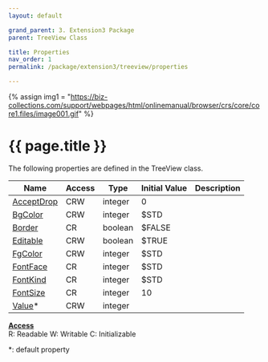 ```yaml
---
layout: default

grand_parent: 3. Extension3 Package
parent: TreeView Class

title: Properties
nav_order: 1
permalink: /package/extension3/treeview/properties

---
```

{% assign img1 = "https://biz-collections.com/support/webpages/html/onlinemanual/browser/crs/core/core1.files/image001.gif" %}


# {{ page.title }}

The following properties are defined in the TreeView class.

|Name       | Access | Type   | Initial Value | Description |
|----------	|--------|--------|---------------|-------------|
|[AcceptDrop](/package/extension3/treeview/properties/acceptdrop) | CRW | integer | 0 | |
|[BgColor](/package/extension3/treeview/properties/bgcolor) | CRW | integer | $STD | |
|[Border](/package/extension3/treeview/properties/border) | CR | boolean | $FALSE | |
|[Editable](/package/extension3/treeview/properties/editable) | CRW | boolean | $TRUE | |
|[FgColor](/package/extension3/treeview/properties/fgcolor) | CRW | integer | $STD | |
|[FontFace](/package/extension3/treeview/properties/fontface) | CR | integer | $STD | |
|[FontKind](/package/extension3/treeview/properties/fontkind) | CR | integer | $STD | |
|[FontSize](/package/extension3/treeview/properties/fontsize) | CR | integer | 10 | |
|[Value](/package/extension3/treeview/properties/value)* | CRW | integer |  | |

<u><b>Access</b></u><br>
R: Readable
W: Writable
C: Initializable

*: default property
